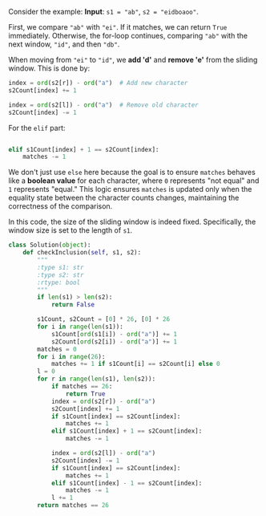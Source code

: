 Consider the example: **Input**: `s1 = "ab"`, `s2 = "eidboaoo"`.

First, we compare `"ab"` with `"ei"`. If it matches, we can return `True` immediately. Otherwise, the for-loop continues, comparing `"ab"` with the next window, `"id"`, and then `"db"`.

When moving from `"ei"` to `"id"`, we **add 'd'** and **remove 'e'** from the sliding window. This is done by:
```python
index = ord(s2[r]) - ord("a")  # Add new character
s2Count[index] += 1

index = ord(s2[l]) - ord("a")  # Remove old character
s2Count[index] -= 1
```
For the `elif` part:

```python

elif s1Count[index] + 1 == s2Count[index]:
    matches -= 1
```

We don't just use `else` here because the goal is to ensure `matches` behaves like a **boolean value** for each character, where `0` represents "not equal" and `1` represents "equal." This logic ensures `matches` is updated only when the equality state between the character counts changes, maintaining the correctness of the comparison.


In this code, the size of the sliding window is indeed fixed. Specifically, the window size is set to the length of `s1`.

```python
class Solution(object):
    def checkInclusion(self, s1, s2):
        """
        :type s1: str
        :type s2: str
        :rtype: bool
        """
        if len(s1) > len(s2):
            return False

        s1Count, s2Count = [0] * 26, [0] * 26
        for i in range(len(s1)):
            s1Count[ord(s1[i]) - ord("a")] += 1
            s2Count[ord(s2[i]) - ord("a")] += 1
        matches = 0
        for i in range(26):
            matches += 1 if s1Count[i] == s2Count[i] else 0
        l = 0
        for r in range(len(s1), len(s2)):
            if matches == 26:
                return True
            index = ord(s2[r]) - ord("a")
            s2Count[index] += 1
            if s1Count[index] == s2Count[index]:
                matches += 1
            elif s1Count[index] + 1 == s2Count[index]:
                matches -= 1

            index = ord(s2[l]) - ord("a")
            s2Count[index] -= 1
            if s1Count[index] == s2Count[index]:
                matches += 1
            elif s1Count[index] - 1 == s2Count[index]:
                matches -= 1
            l += 1
        return matches == 26
```

